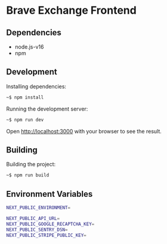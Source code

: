 # Brave Exchange Frontend

## Dependencies
- node.js-v16
- npm

## Development
Installing dependencies:
```bash
~$ npm install
```

Running the development server:
```bash
~$ npm run dev
```

Open [http://localhost:3000](http://localhost:3000) with your browser to see the result.

## Building
Building the project:
```bash
~$ npm run build
```

## Environment Variables

```bash
NEXT_PUBLIC_ENVIRONMENT=

NEXT_PUBLIC_API_URL=
NEXT_PUBLIC_GOOGLE_RECAPTCHA_KEY=
NEXT_PUBLIC_SENTRY_DSN=
NEXT_PUBLIC_STRIPE_PUBLIC_KEY=
```

